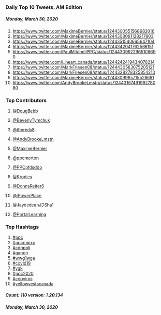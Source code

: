 ### Daily Top 10 Tweets, AM Edition
##### Monday, March 30, 2020
 1) https://www.twitter.com/MaximeBernier/status/1244300551568982016
 2) https://www.twitter.com/MaximeBernier/status/1244308091128217603
 3) https://www.twitter.com/MaximeBernier/status/1244351540665647104
 4) https://www.twitter.com/MaximeBernier/status/1244342041762566151
 5) https://www.twitter.com/PaulMitchellPPC/status/1244309922965106690
 6) https://www.twitter.com/i_heart_canada/status/1244242419434078214
 7) https://www.twitter.com/MarkFriesen08/status/1244430583075205121
 8) https://www.twitter.com/MarkFriesen08/status/1244328278325854210
 9) https://www.twitter.com/MaximeBernier/status/1244309995715526661
10) https://www.twitter.com/AndyBrookeLmstn/status/1244316749199278080

### Top Contributors
  1) [@DougBebb](https://www.twitter.com/DougBebb)
  2) [@BeverlyTymchuk](https://www.twitter.com/BeverlyTymchuk)
  3) [@thereds8](https://www.twitter.com/thereds8)
  4) [@AndyBrookeLmstn](https://www.twitter.com/AndyBrookeLmstn)
  5) [@MaximeBernier](https://www.twitter.com/MaximeBernier)
  6) [@ppcmorton](https://www.twitter.com/ppcmorton)
  7) [@PPCpfdsddo](https://www.twitter.com/PPCpfdsddo)
  8) [@Krodies](https://www.twitter.com/Krodies)
  9) [@DonnaReiter6](https://www.twitter.com/DonnaReiter6)
 10) [@iPowerPlace](https://www.twitter.com/iPowerPlace)

 11) [@JaydedeanJDSha1](https://www.twitter.com/JaydedeanJDSha1)
 12) [@PortalLearning](https://www.twitter.com/PortalLearning)


### Top Hashtags

  1) [#ppc](https://www.twitter.com/hashtag/ppc)
  2) [#ppcmmxx](https://www.twitter.com/hashtag/ppcmmxx)
  3) [#cdnpoli](https://www.twitter.com/hashtag/cdnpoli)
  4) [#qanon](https://www.twitter.com/hashtag/qanon)
  5) [#wwg1wga](https://www.twitter.com/hashtag/wwg1wga)
  6) [#covid19](https://www.twitter.com/hashtag/covid19)
  7) [#ygk](https://www.twitter.com/hashtag/ygk)
  8) [#ppc2020](https://www.twitter.com/hashtag/ppc2020)
  9) [#ccpvirus](https://www.twitter.com/hashtag/ccpvirus)
 10) [#yellowvestscanada](https://www.twitter.com/hashtag/yellowvestscanada)

##### Count: 110	version: 1.20.134
##### Monday, March 30, 2020

